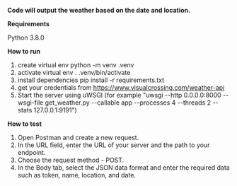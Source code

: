 __Code will output the weather based on the date and location.__

__Requirements__

 Python 3.8.0 

__How to run__
1. create virtual env python -m venv .venv
2. activate virtual env . .venv/bin/activate
3. install dependencies pip install -r requirements.txt
4. get your credentials from https://www.visualcrossing.com/weather-api
5. Start the server using uWSGI (for example "uwsgi --http 0.0.0.0:8000 --wsgi-file get_weather.py --callable app --processes 4 --threads 2 --stats 127.0.0.1:9191")

__How to test__
1. Open Postman and create a new request.
2. In the URL field, enter the URL of your server and the path to your endpoint.
3. Choose the request method - POST.
4. In the Body tab, select the JSON data format and enter the required data such as token, name, location, and date.
